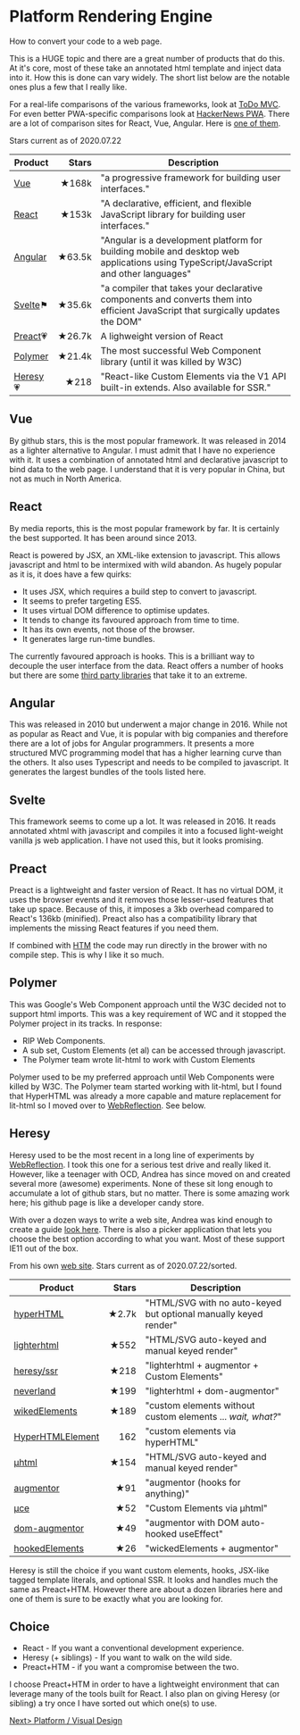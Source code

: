 # Platform Rendering Engine
How to convert your code to a web page.

This is a HUGE topic and there are a great number of products that do this. At it's core, most of these take an annotated html template and inject data into it. How this is done can vary widely. The short list below are the notable ones plus a few that I really like.

For a real-life comparisons of the various frameworks, look at [ToDo MVC](http://todomvc.com/). For even better PWA-specific comparisons look at [HackerNews PWA](https://hnpwa.com/). There are a lot of comparison sites for React, Vue, Angular. Here is [one of them](https://www.codeinwp.com/blog/angular-vs-vue-vs-react/).

Stars current as of 2020.07.22

| Product | Stars | Description |
| ------- | -----:| ----------- |
| [Vue](https://github.com/vuejs/vue) | ★168k | "a progressive framework for building user interfaces." |
| [React](https://github.com/facebook/react) | ★153k | "A declarative, efficient, and flexible JavaScript library for building user interfaces." |
| [Angular](https://github.com/angular/angular.js) | ★63.5k | "Angular is a development platform for building mobile and desktop web applications using TypeScript/JavaScript and other languages" |
| [Svelte](https://github.com/sveltejs/svelte)⚑  | ★35.6k | "a compiler that takes your declarative components and converts them into efficient JavaScript that surgically updates the DOM"|
| [Preact](https://github.com/preactjs/preact)💗 | ★26.7k | A lighweight version of React |
| [Polymer](https://github.com/Polymer/polymer) | ★21.4k| The most successful Web Component library (until it was killed by W3C) |
| [Heresy](https://github.com/WebReflection/heresy)💗 | ★218| "React-like Custom Elements via the V1 API built-in extends. Also available for SSR." |

## Vue
By github stars, this is the most popular framework. It was released in 2014 as a lighter alternative to Angular. I must admit that I have no experience with it. It uses a combination of annotated html and declarative javascript to bind data to the web page. I understand that it is very popular in China, but not as much in North America.

## React
By media reports, this is the most popular framework by far. It is certainly the best supported. It has been around since 2013.

React is powered by JSX, an XML-like extension to javascript. This allows javascript and html to be intermixed with wild abandon. As hugely popular as it is, it does have a few quirks:

- It uses JSX, which requires a build step to convert to javascript.
- It seems to prefer targeting ES5.
- It uses virtual DOM difference to optimise updates.
- It tends to change its favoured approach from time to time.
- It has its own events, not those of the browser.
- It generates large run-time bundles.

The currently favoured approach is hooks. This is a brilliant way to decouple the user interface from the data. React offers a number of hooks but there are some [third party libraries](https://github.com/streamich/react-use) that take it to an extreme.

## Angular
This was released in 2010 but underwent a major change in 2016. While not as popular as React and Vue, it is popular with big companies and therefore there are a lot of jobs for Angular programmers. It presents a more structured MVC programming model that has a higher learning curve than the others. It also uses Typescript and needs to be compiled to javascript. It generates the largest bundles of the tools listed here.

## Svelte
This framework seems to come up a lot. It was released in 2016. It reads annotated xhtml with javascript and compiles it into a focused light-weight vanilla js web application. I have not used this, but it looks promising.

## Preact
Preact is a lightweight and faster version of React. It has no virtual DOM, it uses the browser events and it removes those lesser-used features that take up space. Because of this, it imposes a 3kb overhead compared to React's 136kb (minified). Preact also has a compatibility library that implements the missing React features if you need them.

If combined with [HTM](https://github.com/developit/htm) the code may run directly in the brower with no compile step. This is why I like it so much.

## Polymer
This was Google's Web Component approach until the W3C decided not to support html imports. This was a key requirement of WC and it stopped the Polymer project in its tracks. In response:

- RIP Web Components.
- A sub set, Custom Elements (et al) can be accessed through javascript.
- The Polymer team wrote lit-html to work with Custom Elements

Polymer used to be my preferred approach until Web Components were killed by W3C. The Polymer team started working with lit-html, but I found that HyperHTML was already a more capable and mature replacement for lit-html so I moved over to [WebReflection](https://github.com/WebReflection). See below.

## Heresy
Heresy used to be the most recent in a long line of experiments by [WebReflection](https://github.com/WebReflection). I took this one for a serious test drive and really liked it. However, like a teenager with OCD, Andrea has since moved on and created several more (awesome) experiments. None of these sit long enough to accumulate a lot of github stars, but no matter. There is some amazing work here; his github page is like a developer candy store.

With over a dozen ways to write a web site, Andrea was kind enough to create a guide [look here](https://gist.github.com/WebReflection/761052d6dae7c8207d2fcba7cdede295). There is also a picker application that lets you choose the best option according to what you want. Most of these support IE11 out of the box.

From his own [web site](https://gist.github.com/WebReflection/761052d6dae7c8207d2fcba7cdede295). Stars current as of 2020.07.22/sorted.

| Product | Stars | Description |
| ------- | -----:| ----------- |
| [hyperHTML](https://github.com/WebReflection/hyperHTML) | ★2.7k | "HTML/SVG with no auto-keyed but optional manually keyed render" |
| [lighterhtml](https://github.com/WebReflection/lighterhtml) | ★552  | "HTML/SVG auto-keyed and manual keyed render" |
| [heresy/ssr](https://github.com/WebReflection/heresy) | ★218 | "lighterhtml + augmentor + Custom Elements" |
| [neverland](https://github.com/WebReflection/neverland) | ★199 | "lighterhtml + dom-augmentor" |
| [wikedElements](https://github.com/WebReflection/wicked-elements)| ★189 | "custom elements without custom elements ... *wait, what?*" |
| [HyperHTMLElement](https://github.com/WebReflection/hyperHTML-Element) | 162 | "custom elements via hyperHTML" |
| [µhtml](https://github.com/WebReflection/uhtml) | ★154 | "HTML/SVG auto-keyed and manual keyed render" |
| [augmentor](https://github.com/WebReflection/augmentor) | ★91 | "augmentor (hooks for anything)" |
| [µce](https://github.com/WebReflection/uce) | ★52 | "Custom Elements via µhtml" |
| [dom-augmentor](https://github.com/WebReflection/dom-augmentor)| ★49 | "augmentor with DOM auto-hooked useEffect" |
| [hookedElements](https://github.com/WebReflection/hooked-elements) | ★26 | "wickedElements + augmentor" |

Heresy is still the choice if you want custom elements, hooks, JSX-like tagged template literals, and optional SSR. It looks and handles much the same as Preact+HTM. However there are about a dozen libraries here and one of them is sure to be exactly what you are looking for.

## Choice
- React - If you want a conventional development experience.
- Heresy (+ siblings) - If you want to walk on the wild side.
- Preact+HTM - if you want a compromise between the two.

I choose Preact+HTM in order to have a lightweight environment that can leverage many of the tools built for React. I also plan on giving Heresy (or sibling) a try once I have sorted out which one(s) to use.

[Next> Platform / Visual Design](PlatformVisualDesign.md#design)
